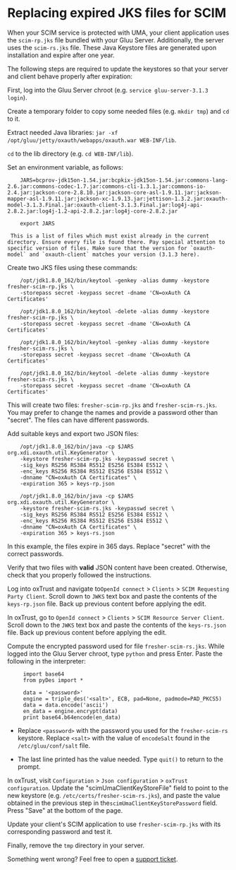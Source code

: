 # Replacing expired JKS files for SCIM

When your SCIM service is protected with UMA, your client application uses the `scim-rp.jks` file bundled with your Gluu Server. Additionally, the server uses the `scim-rs.jks` file. These Java Keystore files are generated upon installation and expire after one year. 

The following steps are required to update the keystores so that your server and client behave properly after expiration:

First, log into the Gluu Server chroot (e.g. `service gluu-server-3.1.3 login`).

Create a temporary folder to copy some needed files (e.g. `mkdir tmp`) and `cd` to it.

Extract needed Java libraries: `jar -xf /opt/gluu/jetty/oxauth/webapps/oxauth.war WEB-INF/lib`.

`cd` to the lib directory (e.g. `cd WEB-INF/lib`).

Set an environment variable, as follows: 
    
   ```
       JARS=bcprov-jdk15on-1.54.jar:bcpkix-jdk15on-1.54.jar:commons-lang-2.6.jar:commons-codec-1.7.jar:commons-cli-1.3.1.jar:commons-io-2.4.jar:jackson-core-2.8.10.jar:jackson-core-asl-1.9.11.jar:jackson-mapper-asl-1.9.11.jar:jackson-xc-1.9.13.jar:jettison-1.3.2.jar:oxauth-model-3.1.3.Final.jar:oxauth-client-3.1.3.Final.jar:log4j-api-2.8.2.jar:log4j-1.2-api-2.8.2.jar:log4j-core-2.8.2.jar 

       export JARS

    This is a list of files which must exist already in the current directory. Ensure every file is found there. Pay special attention to specific version of files. Make sure that the version for `oxauth-model` and `oxauth-client` matches your version (3.1.3 here).
   ```
    
Create two JKS files using these commands: 

   ```
       /opt/jdk1.8.0_162/bin/keytool -genkey -alias dummy -keystore fresher-scim-rp.jks \
       -storepass secret -keypass secret -dname 'CN=oxAuth CA Certificates'  
     
       /opt/jdk1.8.0_162/bin/keytool -delete -alias dummy -keystore fresher-scim-rp.jks \
       -storepass secret -keypass secret -dname 'CN=oxAuth CA Certificates' 
    
       /opt/jdk1.8.0_162/bin/keytool -genkey -alias dummy -keystore fresher-scim-rs.jks \
       -storepass secret -keypass secret -dname 'CN=oxAuth CA Certificates'  
    
       /opt/jdk1.8.0_162/bin/keytool -delete -alias dummy -keystore fresher-scim-rs.jks \
       -storepass secret -keypass secret -dname 'CN=oxAuth CA Certificates'
   ```
    
This will create two files: `fresher-scim-rp.jks` and `fresher-scim-rs.jks`. You may prefer to change the names and provide a password other than "secret". The files can have different passwords.
    
Add suitable keys and export two JSON files: 

   ```
       /opt/jdk1.8.0_162/bin/java -cp $JARS org.xdi.oxauth.util.KeyGenerator \
       -keystore fresher-scim-rp.jks -keypasswd secret \
       -sig_keys RS256 RS384 RS512 ES256 ES384 ES512 \
       -enc_keys RS256 RS384 RS512 ES256 ES384 ES512 \
       -dnname "CN=oxAuth CA Certificates" \
       -expiration 365 > keys-rp.json

       /opt/jdk1.8.0_162/bin/java -cp $JARS org.xdi.oxauth.util.KeyGenerator \
       -keystore fresher-scim-rs.jks -keypasswd secret \
       -sig_keys RS256 RS384 RS512 ES256 ES384 ES512 \
       -enc_keys RS256 RS384 RS512 ES256 ES384 ES512 \
       -dnname "CN=oxAuth CA Certificates" \
       -expiration 365 > keys-rs.json
   ```
In this example, the files expire in 365 days. Replace "secret" with the correct passwords.

Verify that two files with **valid** JSON content have been created. Otherwise, check that you properly followed the instructions.

Log into oxTrust and navigate to`OpenId connect` > `Clients` > `SCIM Requesting Party Client`. Scroll down to `JWKS` text box and paste the contents of the `keys-rp.json` file. Back up previous content before applying the edit. 

In oxTrust, go to `OpenId connect` > `Clients` > `SCIM Resource Server Client`. Scroll down to the `JWKS` text box and paste the contents of the `keys-rs.json` file. Back up previous content before applying the edit.

Compute the encrypted password used for file `fresher-scim-rs.jks`. While logged into the Gluu Server chroot, type `python` and press Enter. Paste the following in the interpreter:

  ```
       import base64
       from pyDes import *

       data = '<password>'
       engine = triple_des('<salt>', ECB, pad=None, padmode=PAD_PKCS5)
       data = data.encode('ascii')
       en_data = engine.encrypt(data)
       print base64.b64encode(en_data) 
  ```
   
  - Replace `<password>` with the password you used for the `fresher-scim-rs` keystore. Replace `<salt>` with the value of `encodeSalt` found in the `/etc/gluu/conf/salt` file.

  - The last line printed has the value needed. Type `quit()` to return to the prompt.

In oxTrust, visit `Configuration` > `Json configuration` > `oxTrust configuration`. Update the "scimUmaClientKeyStoreFile" field to point to the new keystore (e.g. `/etc/certs/fresher-scim-rs.jks`), and paste the value obtained in the previous step in the`scimUmaClientKeyStorePassword` field.  Press "Save" at the bottom of the page.

Update your client's SCIM application to use `fresher-scim-rp.jks` with its corresponding password and test it.

Finally, remove the `tmp` directory in your server.

Something went wrong? Feel free to open a [support ticket](https://support.gluu.org).

